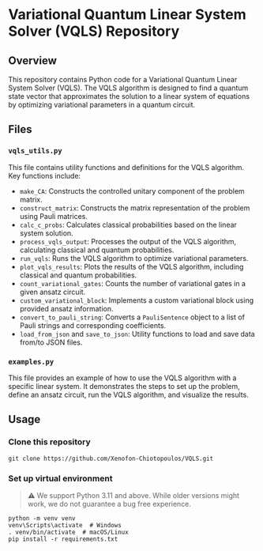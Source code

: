 # Variational Quantum Linear System Solver (VQLS) Repository

## Overview

This repository contains Python code for a Variational Quantum Linear System Solver (VQLS). The VQLS algorithm is designed to find a quantum state vector that approximates the solution to a linear system of equations by optimizing variational parameters in a quantum circuit.

## Files

### `vqls_utils.py`

This file contains utility functions and definitions for the VQLS algorithm. Key functions include:

- `make_CA`: Constructs the controlled unitary component of the problem matrix.
- `construct_matrix`: Constructs the matrix representation of the problem using Pauli matrices.
- `calc_c_probs`: Calculates classical probabilities based on the linear system solution.
- `process_vqls_output`: Processes the output of the VQLS algorithm, calculating classical and quantum probabilities.
- `run_vqls`: Runs the VQLS algorithm to optimize variational parameters.
- `plot_vqls_results`: Plots the results of the VQLS algorithm, including classical and quantum probabilities.
- `count_variational_gates`: Counts the number of variational gates in a given ansatz circuit.
- `custom_variational_block`: Implements a custom variational block using provided ansatz information.
- `convert_to_pauli_string`: Converts a `PauliSentence` object to a list of Pauli strings and corresponding coefficients.
- `load_from_json` and `save_to_json`: Utility functions to load and save data from/to JSON files.

### `examples.py`

This file provides an example of how to use the VQLS algorithm with a specific linear system. It demonstrates the steps to set up the problem, define an ansatz circuit, run the VQLS algorithm, and visualize the results.

## Usage

### Clone this repository

```shell
git clone https://github.com/Xenofon-Chiotopoulos/VQLS.git
```

### Set up virtual environment

> ⚠️ We support Python 3.11 and above. While older versions might work, we do not 
> guarantee a bug free experience.

```shell
python -m venv venv
venv\Scripts\activate  # Windows
. venv/bin/activate  # macOS/Linux
pip install -r requirements.txt
```
